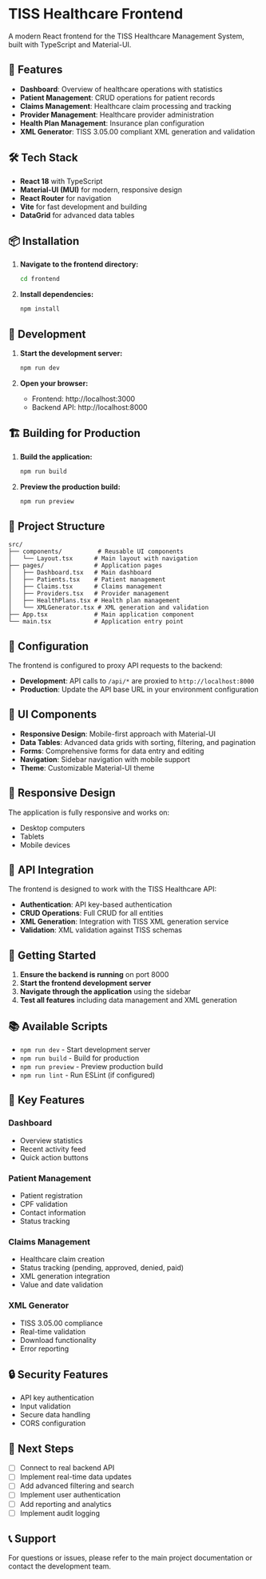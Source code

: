 # TISS Healthcare Frontend

A modern React frontend for the TISS Healthcare Management System, built with TypeScript and Material-UI.

## 🚀 Features

- **Dashboard**: Overview of healthcare operations with statistics
- **Patient Management**: CRUD operations for patient records
- **Claims Management**: Healthcare claim processing and tracking
- **Provider Management**: Healthcare provider administration
- **Health Plan Management**: Insurance plan configuration
- **XML Generator**: TISS 3.05.00 compliant XML generation and validation

## 🛠️ Tech Stack

- **React 18** with TypeScript
- **Material-UI (MUI)** for modern, responsive design
- **React Router** for navigation
- **Vite** for fast development and building
- **DataGrid** for advanced data tables

## 📦 Installation

1. **Navigate to the frontend directory:**
   ```bash
   cd frontend
   ```

2. **Install dependencies:**
   ```bash
   npm install
   ```

## 🚀 Development

1. **Start the development server:**
   ```bash
   npm run dev
   ```

2. **Open your browser:**
   - Frontend: http://localhost:3000
   - Backend API: http://localhost:8000

## 🏗️ Building for Production

1. **Build the application:**
   ```bash
   npm run build
   ```

2. **Preview the production build:**
   ```bash
   npm run preview
   ```

## 📁 Project Structure

```
src/
├── components/          # Reusable UI components
│   └── Layout.tsx      # Main layout with navigation
├── pages/              # Application pages
│   ├── Dashboard.tsx   # Main dashboard
│   ├── Patients.tsx    # Patient management
│   ├── Claims.tsx      # Claims management
│   ├── Providers.tsx   # Provider management
│   ├── HealthPlans.tsx # Health plan management
│   └── XMLGenerator.tsx # XML generation and validation
├── App.tsx             # Main application component
└── main.tsx            # Application entry point
```

## 🔧 Configuration

The frontend is configured to proxy API requests to the backend:

- **Development**: API calls to `/api/*` are proxied to `http://localhost:8000`
- **Production**: Update the API base URL in your environment configuration

## 🎨 UI Components

- **Responsive Design**: Mobile-first approach with Material-UI
- **Data Tables**: Advanced data grids with sorting, filtering, and pagination
- **Forms**: Comprehensive forms for data entry and editing
- **Navigation**: Sidebar navigation with mobile support
- **Theme**: Customizable Material-UI theme

## 📱 Responsive Design

The application is fully responsive and works on:
- Desktop computers
- Tablets
- Mobile devices

## 🔗 API Integration

The frontend is designed to work with the TISS Healthcare API:

- **Authentication**: API key-based authentication
- **CRUD Operations**: Full CRUD for all entities
- **XML Generation**: Integration with TISS XML generation service
- **Validation**: XML validation against TISS schemas

## 🚀 Getting Started

1. **Ensure the backend is running** on port 8000
2. **Start the frontend development server**
3. **Navigate through the application** using the sidebar
4. **Test all features** including data management and XML generation

## 📚 Available Scripts

- `npm run dev` - Start development server
- `npm run build` - Build for production
- `npm run preview` - Preview production build
- `npm run lint` - Run ESLint (if configured)

## 🌟 Key Features

### Dashboard
- Overview statistics
- Recent activity feed
- Quick action buttons

### Patient Management
- Patient registration
- CPF validation
- Contact information
- Status tracking

### Claims Management
- Healthcare claim creation
- Status tracking (pending, approved, denied, paid)
- XML generation integration
- Value and date validation

### XML Generator
- TISS 3.05.00 compliance
- Real-time validation
- Download functionality
- Error reporting

## 🔒 Security Features

- API key authentication
- Input validation
- Secure data handling
- CORS configuration

## 🎯 Next Steps

- [ ] Connect to real backend API
- [ ] Implement real-time data updates
- [ ] Add advanced filtering and search
- [ ] Implement user authentication
- [ ] Add reporting and analytics
- [ ] Implement audit logging

## 📞 Support

For questions or issues, please refer to the main project documentation or contact the development team. 